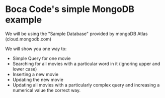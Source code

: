 # Boca Code's simple MongoDB example

We will be using the "Sample Database" provided by mongoDB Atlas (cloud.mongodb.com)

We will show you one way to: 
- Simple Query for one movie
- Searching for all movies with a particular word in it (ignoring upper and lower case)
- Inserting a new movie
- Updating the new movie
- Updating all movies with a particularly complex query and increasing a numerical value the correct way.

